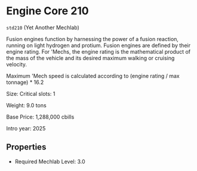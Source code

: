 # Engine Core 210

`std210` (Yet Another Mechlab)

Fusion engines function by harnessing the power of a fusion reaction, running on light hydrogen and protium. Fusion engines are defined by their engine rating. For 'Mechs, the engine rating is the mathematical product of the mass of the vehicle and its desired maximum walking or cruising velocity.

Maximum 'Mech speed is calculated according to (engine rating / max tonnage) * 16.2

Size: Critical slots: 1

Weight: 9.0 tons

Base Price: 1,288,000 cbills

Intro year: 2025

## Properties
* Required Mechlab Level: 3.0 
